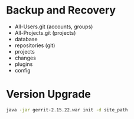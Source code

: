 # Backup and Recovery

* All-Users.git (accounts, groups)
* All-Projects.git (projects)
* database
* repositories (git)
* projects
* changes
* plugins
* config

# Version Upgrade

```bash
java -jar gerrit-2.15.22.war init -d site_path
```